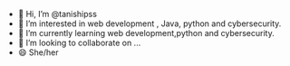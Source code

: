 - 👋 Hi, I’m @tanishipss
- 👀 I’m interested in web development , Java, python and cybersecurity.
- 🌱 I’m currently learning web development,python and cybersecurity.
- 💞️ I’m looking to collaborate on ...
- 😄 She/her
  

<!---
tanishipss/tanishipss is a ✨ special ✨ repository because its `README.md` (this file) appears on your GitHub profile.
You can click the Preview link to take a look at your changes.
--->
